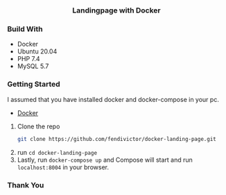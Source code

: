 # <h3 align="center">Landingpage with Docker</h3>

### Build With

* Docker
* Ubuntu 20.04
* PHP 7.4
* MySQL 5.7 

### Getting Started

I assumed that you have installed docker and docker-compose in your pc.
* [Docker](https://www.docker.com/)

1. Clone the repo 
    ```sh
   git clone https://github.com/fendivictor/docker-landing-page.git
   ```
2. run ```cd docker-landing-page```
3. Lastly, run ```docker-compose up``` and Compose will start and run ```localhost:8004``` in your browser.

### Thank You
